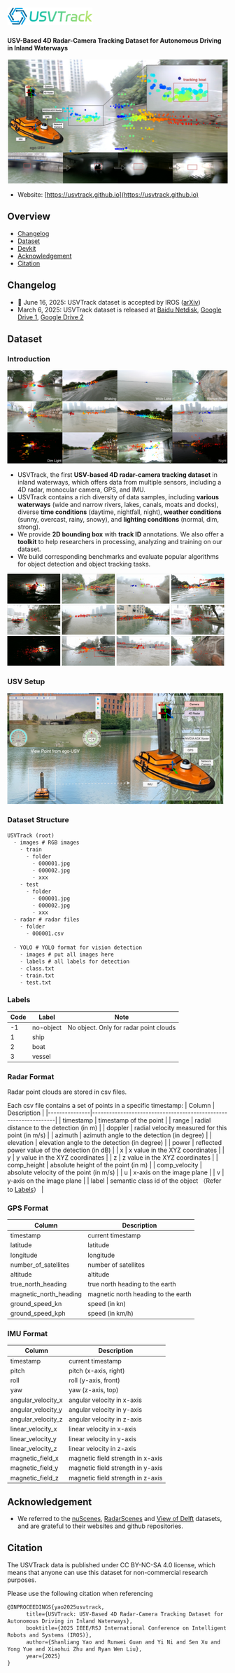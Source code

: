 # <img src='images/USVTrack-logo.png' height=40 /> 
<h4>USV-Based 4D Radar-Camera Tracking Dataset for Autonomous Driving in Inland Waterways</h4>

<img src='images/USVTrack-cover.png' width=680 /> 

* Website: [https://usvtrack.github.io](https://usvtrack.github.io)

## Overview
- [Changelog](#changelog)
- [Dataset](#dataset)
- [Devkit](#devkit)
- [Acknowledgement](#acknowledgement)
- [Citation](#citation)

## Changelog
- :star2: June 16, 2025: USVTrack dataset is accepted by IROS ([arXiv](https://arxiv.org/abs/2506.18737))
- March 6, 2025: USVTrack dataset is released at [Baidu Netdisk](https://pan.baidu.com/s/1N7EGmTuWsnT_INLN9VoE1w?pwd=data), [Google Drive 1](https://drive.google.com/drive/folders/1KJ92O-SQ0Mow1SNqA3N1_zQYYA3zlOUK?usp=sharing), [Google Drive 2](https://drive.google.com/drive/folders/1XnvjnlZcvGqdRTeK9WZkrCh-rwwAK_Ql?usp=sharing)

## Dataset
### Introduction

<img src='images/USVTrack-samples.png' /> 

* USVTrack, the first **USV-based 4D radar-camera tracking dataset** in inland waterways, which offers data from multiple sensors, including a 4D radar, monocular camera, GPS, and IMU.
* USVTrack contains a rich diversity of data samples, including **various waterways** (wide and narrow rivers, lakes, canals, moats and docks), diverse **time conditions** (daytime, nightfall, night), **weather conditions** (sunny, overcast, rainy, snowy), and **lighting conditions** (normal, dim, strong).
* We provide **2D bounding box** with **track ID** annotations. We also offer a **toolkit** to help researchers in processing, analyzing and training on our dataset.
* We build corresponding benchmarks and evaluate popular algorithms for object detection and object tracking tasks.

<img src='images/1.gif' width=24% /> <img src='images/2.gif' width=24% /> <img src='images/3.gif' width=24% /> <img src='images/4.gif' width=24% /> 
<img src='images/5.gif' width=24% /> <img src='images/6.gif' width=24% /> <img src='images/7.gif' width=24% /> <img src='images/8.gif' width=24% /> 
<img src='images/9.gif' width=24% /> <img src='images/10.gif' width=24% /> <img src='images/11.gif' width=24% /> <img src='images/12.gif' width=24% /> 


### USV Setup
<img src='images/USV-E.png' width=98% /> 


### Dataset Structure

```
USVTrack (root)
  - images # RGB images
    - train
      - folder
        - 000001.jpg
        - 000002.jpg
        - xxx
    - test
      - folder
        - 000001.jpg
        - 000002.jpg
        - xxx
  - radar # radar files
    - folder
      - 000001.csv

  - YOLO # YOLO format for vision detection
    - images # put all images here
    - labels # all labels for detection
    - class.txt
    - train.txt
    - test.txt

```

### Labels
| Code | Label      | Note                                               |
|------|------------|----------------------------------------------------|
| -1   | no-object  | No object. Only for radar point clouds             |
| 1    | ship       |                                                    |
| 2    | boat       |                                                    |
| 3    | vessel     |                                                    |

### Radar Format
Radar point clouds are stored in csv files.


Each csv file contains a set of points in a specific timestamp:
| Column        | Description                                                     |
|---------------|-----------------------------------------------------------------|
| timestamp     | timestamp of the point                                          |
| range         | radial distance to the detection (in m)                         |
| doppler       | radial velocity measured for this point (in m/s)                |
| azimuth       | azimuth angle to the detection (in degree)                      |
| elevation     | elevation angle to the detection (in degree)                    |
| power         | reflected power value of the detection (in dB)                  |
| x             | x value in the XYZ coordinates                                  |
| y             | y value in the XYZ coordinates                                  |
| z             | z value in the XYZ coordinates                                  |
| comp_height   | absolute height of the point (in m)                             |
| comp_velocity | absolute velocity of the point (in m/s)                         |
| u             | x-axis on the image plane                                       |
| v             | y-axis on the image plane                                       |
| label         | semantic class id of the object （Refer to [Labels](#labels)）   |

### GPS Format

| Column                  | Description                            |
|-------------------------|----------------------------------------|
| timestamp               | current timestamp                      |
| latitude                | latitude                               |
| longitude               | longitude                              |
| number_of_satellites    | number of satellites                   |
| altitude                | altitude                               |
| true_north_heading      | true north heading to the earth        |
| magnetic_north_heading  | magnetic north heading to the earth    |
| ground_speed_kn         | speed (in kn)                          |
| ground_speed_kph        | speed (in km/h)                        |

### IMU Format

| Column                | Description                            |
|-----------------------|----------------------------------------|
| timestamp             | current timestamp                      |
| pitch                 | pitch (x-axis, right)                  |
| roll                  | roll (y-axis, front)                   |
| yaw                   | yaw (z-axis, top)                      |
| angular_velocity_x    | angular velocity in x-axis             |
| angular_velocity_y    | angular velocity in y-axis             |
| angular_velocity_z    | angular velocity in z-axis             |
| linear_velocity_x     | linear velocity in x-axis              |
| linear_velocity_y     | linear velocity in y-axis              |
| linear_velocity_z     | linear velocity in z-axis              |
| magnetic_field_x      | magnetic field strength in x-axis      |
| magnetic_field_y      | magnetic field strength in y-axis      |
| magnetic_field_z      | magnetic field strength in z-axis      |


## Acknowledgement
* We referred to the [nuScenes](https://github.com/nutonomy/nuscenes-devkit), [RadarScenes](https://github.com/oleschum/radar_scenes) and [View of Delft](https://github.com/tudelft-iv/view-of-delft-dataset) datasets, and are grateful to their websites and github repositories.

## Citation

The USVTrack data is published under CC BY-NC-SA 4.0 license, which means that anyone can use this dataset for non-commercial research purposes.

Please use the following citation when referencing
```
@INPROCEEDINGS{yao2025usvtrack,
      title={USVTrack: USV-Based 4D Radar-Camera Tracking Dataset for Autonomous Driving in Inland Waterways},
      booktitle={2025 IEEE/RSJ International Conference on Intelligent Robots and Systems (IROS)}, 
      author={Shanliang Yao and Runwei Guan and Yi Ni and Sen Xu and Yong Yue and Xiaohui Zhu and Ryan Wen Liu},
      year={2025}
}
```
